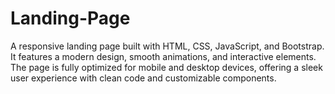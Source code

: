 # Landing-Page
A responsive landing page built with HTML, CSS, JavaScript, and Bootstrap. It features a modern design, smooth animations, and interactive elements. The page is fully optimized for mobile and desktop devices, offering a sleek user experience with clean code and customizable components.
